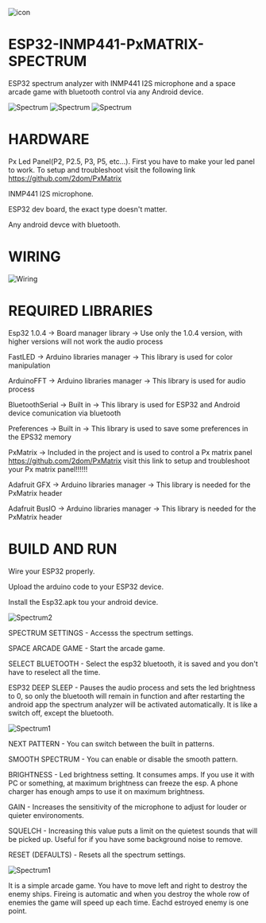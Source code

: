 ![icon](https://user-images.githubusercontent.com/61933721/123552174-983dc180-d77d-11eb-9d72-8daecaa46584.png)

# ESP32-INMP441-PxMATRIX-SPECTRUM
ESP32 spectrum analyzer with INMP441 I2S microphone and a space arcade game with bluetooth control via any Android device.

![Spectrum](https://raw.githubusercontent.com/jozsefcsiza/Esp32-PxMatrix-Spectrum/main/Spectrum1.gif)
![Spectrum](https://raw.githubusercontent.com/jozsefcsiza/Esp32-PxMatrix-Spectrum/main/Spectrum2.gif)
![Spectrum](https://raw.githubusercontent.com/jozsefcsiza/Esp32-PxMatrix-Spectrum/main/Game.gif)

# HARDWARE
Px Led Panel(P2, P2.5, P3, P5, etc...).
First you have to make your led panel to work. To setup and troubleshoot visit the following link https://github.com/2dom/PxMatrix

INMP441 I2S microphone.

ESP32 dev board, the exact type doesn't matter.

Any android devce with bluetooth.

# WIRING

![Wiring](https://user-images.githubusercontent.com/61933721/142764859-445b5130-671d-430f-9cb5-2aa01c29e51b.png)

# REQUIRED LIBRARIES
Esp32 1.0.4 -> Board manager library -> Use only the 1.0.4 version, with higher versions will not work the audio process

FastLED -> Arduino libraries manager -> This library is used for color manipulation

ArduinoFFT -> Arduino libraries manager -> This library is used for audio process

BluetoothSerial -> Built in -> This library is used for ESP32 and Android device comunication via bluetooth

Preferences -> Built in -> This library is used to save some preferences in the EPS32 memory

PxMatrix -> Included in the project and is used to control a Px matrix panel	https://github.com/2dom/PxMatrix visit this link to setup and troubleshoot your Px matrix panel!!!!!!

Adafruit GFX -> Arduino libraries manager -> This library is needed for the PxMatrix header

Adafruit BusIO -> Arduino libraries manager -> This library is needed for the PxMatrix header
  
# BUILD AND RUN
Wire your ESP32 properly.

Upload the arduino code to your ESP32 device.

Install the Esp32.apk tou your android device.

![Spectrum2](https://raw.githubusercontent.com/jozsefcsiza/Esp32-PxMatrix-Spectrum/main/MainMenu.png)

SPECTRUM SETTINGS - Accesss the spectrum settings.

SPACE ARCADE GAME - Start the arcade game.

SELECT BLUETOOTH - Select the esp32 bluetooth, it is saved and you don't have to reselect all the time.

ESP32 DEEP SLEEP - Pauses the audio process and sets the led brightness to 0, so only the bluetooth will remain in function and after restarting the android app the spectrum analyzer will be activated automatically. It is like a switch off, except the bluetooth.

![Spectrum1](https://raw.githubusercontent.com/jozsefcsiza/Esp32-PxMatrix-Spectrum/main/SpectrumSettings.png)

NEXT PATTERN - You can switch between the built in patterns.

SMOOTH SPECTRUM - You can enable or disable the smooth pattern.

BRIGHTNESS - Led brightness setting. It consumes amps. If you use it with PC or something, at maximum brightness can freeze the esp. A phone charger has enough amps to use it on maximum brightness.

GAIN - Increases the sensitivity of the microphone to adjust for louder or quieter environoments.

SQUELCH - Increasing this value puts a limit on the quietest sounds that will be picked up. Useful for if you have some background noise to remove.

RESET (DEFAULTS) - Resets all the spectrum settings.

![Spectrum1](https://raw.githubusercontent.com/jozsefcsiza/Esp32-PxMatrix-Spectrum/main/Game.png)

It is a simple arcade game. You have to move left and right to destroy the enemy ships. Fireing is automatic and when you destroy the whole row of enemies the game will speed up each time. Eachd estroyed enemy is one point.
